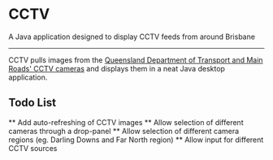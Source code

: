 CCTV
====

A Java application designed to display CCTV feeds from around Brisbane

___

CCTV pulls images from the [Queensland Department of Transport and Main Roads' CCTV cameras](http://www.tmr.qld.gov.au/traffic-cameras-by-location.aspx) and displays them in a neat Java desktop application.


Todo List
---------

** Add auto-refreshing of CCTV images
** Allow selection of different cameras through a drop-panel
** Allow selection of different camera regions (eg. Darling Downs and Far North region)
** Allow input for different CCTV sources
